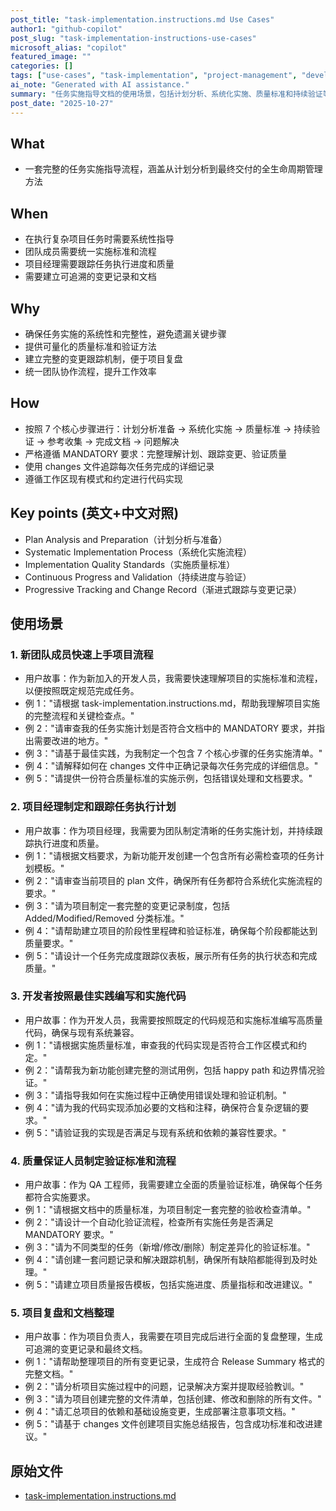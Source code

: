 ```yaml
---
post_title: "task-implementation.instructions.md Use Cases"
author1: "github-copilot"
post_slug: "task-implementation-instructions-use-cases"
microsoft_alias: "copilot"
featured_image: ""
categories: []
tags: ["use-cases", "task-implementation", "project-management", "development-process"]
ai_note: "Generated with AI assistance."
summary: "任务实施指导文档的使用场景，包括计划分析、系统化实施、质量标准和持续验证等关键流程"
post_date: "2025-10-27"
---
```


<!-- markdownlint-disable MD041 -->

## What

- 一套完整的任务实施指导流程，涵盖从计划分析到最终交付的全生命周期管理方法

## When

- 在执行复杂项目任务时需要系统性指导
- 团队成员需要统一实施标准和流程
- 项目经理需要跟踪任务执行进度和质量
- 需要建立可追溯的变更记录和文档

## Why

- 确保任务实施的系统性和完整性，避免遗漏关键步骤
- 提供可量化的质量标准和验证方法
- 建立完整的变更跟踪机制，便于项目复盘
- 统一团队协作流程，提升工作效率

## How

- 按照 7 个核心步骤进行：计划分析准备 → 系统化实施 → 质量标准 → 持续验证 → 参考收集 → 完成文档 → 问题解决
- 严格遵循 MANDATORY 要求：完整理解计划、跟踪变更、验证质量
- 使用 changes 文件追踪每次任务完成的详细记录
- 遵循工作区现有模式和约定进行代码实现

## Key points (英文+中文对照)

- Plan Analysis and Preparation（计划分析与准备）
- Systematic Implementation Process（系统化实施流程）
- Implementation Quality Standards（实施质量标准）
- Continuous Progress and Validation（持续进度与验证）
- Progressive Tracking and Change Record（渐进式跟踪与变更记录）

## 使用场景

### 1. 新团队成员快速上手项目流程

- 用户故事：作为新加入的开发人员，我需要快速理解项目的实施标准和流程，以便按照既定规范完成任务。
- 例 1："请根据 task-implementation.instructions.md，帮助我理解项目实施的完整流程和关键检查点。"
- 例 2："请审查我的任务实施计划是否符合文档中的 MANDATORY 要求，并指出需要改进的地方。"
- 例 3："请基于最佳实践，为我制定一个包含 7 个核心步骤的任务实施清单。"
- 例 4："请解释如何在 changes 文件中正确记录每次任务完成的详细信息。"
- 例 5："请提供一份符合质量标准的实施示例，包括错误处理和文档要求。"

### 2. 项目经理制定和跟踪任务执行计划

- 用户故事：作为项目经理，我需要为团队制定清晰的任务实施计划，并持续跟踪执行进度和质量。
- 例 1："请根据文档要求，为新功能开发创建一个包含所有必需检查项的任务计划模板。"
- 例 2："请审查当前项目的 plan 文件，确保所有任务都符合系统化实施流程的要求。"
- 例 3："请为项目制定一套完整的变更记录制度，包括 Added/Modified/Removed 分类标准。"
- 例 4："请帮助建立项目的阶段性里程碑和验证标准，确保每个阶段都能达到质量要求。"
- 例 5："请设计一个任务完成度跟踪仪表板，展示所有任务的执行状态和完成质量。"

### 3. 开发者按照最佳实践编写和实施代码

- 用户故事：作为开发人员，我需要按照既定的代码规范和实施标准编写高质量代码，确保与现有系统兼容。
- 例 1："请根据实施质量标准，审查我的代码实现是否符合工作区模式和约定。"
- 例 2："请帮我为新功能创建完整的测试用例，包括 happy path 和边界情况验证。"
- 例 3："请指导我如何在实施过程中正确使用错误处理和验证机制。"
- 例 4："请为我的代码实现添加必要的文档和注释，确保符合复杂逻辑的要求。"
- 例 5："请验证我的实现是否满足与现有系统和依赖的兼容性要求。"

### 4. 质量保证人员制定验证标准和流程

- 用户故事：作为 QA 工程师，我需要建立全面的质量验证标准，确保每个任务都符合实施要求。
- 例 1："请根据文档中的质量标准，为项目制定一套完整的验收检查清单。"
- 例 2："请设计一个自动化验证流程，检查所有实施任务是否满足 MANDATORY 要求。"
- 例 3："请为不同类型的任务（新增/修改/删除）制定差异化的验证标准。"
- 例 4："请创建一套问题记录和解决跟踪机制，确保所有缺陷都能得到及时处理。"
- 例 5："请建立项目质量报告模板，包括实施进度、质量指标和改进建议。"

### 5. 项目复盘和文档整理

- 用户故事：作为项目负责人，我需要在项目完成后进行全面的复盘整理，生成可追溯的变更记录和最终文档。
- 例 1："请帮助整理项目的所有变更记录，生成符合 Release Summary 格式的完整文档。"
- 例 2："请分析项目实施过程中的问题，记录解决方案并提取经验教训。"
- 例 3："请为项目创建完整的文件清单，包括创建、修改和删除的所有文件。"
- 例 4："请汇总项目的依赖和基础设施变更，生成部署注意事项文档。"
- 例 5："请基于 changes 文件创建项目实施总结报告，包含成功标准和改进建议。"

## 原始文件

- [task-implementation.instructions.md](../../instructions/task-implementation.instructions.md)
